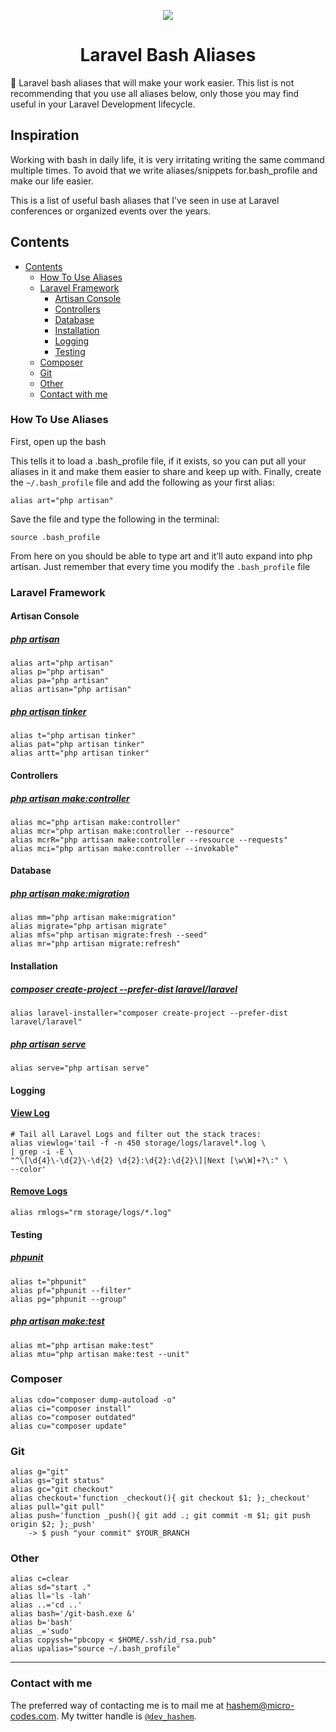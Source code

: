<p align="center"><img src="https://miro.medium.com/max/1400/1*nlte8CxUQ8S3MpN9aA1KmA.png"><p>
<h1 align="center">Laravel Bash Aliases</h1>


<p align="center">

🚀 Laravel bash aliases that will make your work easier. 
This list is not recommending that you use all aliases below, only those you may find useful in your Laravel Development lifecycle.

## Inspiration

Working with bash in daily life, it is very irritating writing the same command multiple times.
To avoid that we write aliases/snippets for.bash_profile and make our life easier.

This is a list of useful bash aliases that I've seen in use at Laravel conferences or organized events over the years.

## Contents

- [Contents](#contents)
    - [How To Use Aliases](#how-to-use-aliases)
    - [Laravel Framework](#laravel-framework)
        - [Artisan Console](#artisan-console)
        - [Controllers](#controllers)
        - [Database](#database)
        - [Installation](#installation)
        - [Logging](#logging)
        - [Testing](#testing)
    - [Composer](#composer)
    - [Git](#git)
    - [Other](#other)
    - [Contact with me](#contact)

<a id="how-to-use-aliases"></a>
### How To Use Aliases

First, open up the bash

This tells it to load a .bash_profile file, if it exists, so you can put all your aliases in it and make them easier to share and keep up with. Finally, create the `~/.bash_profile` file and add the following as your first alias:

    alias art="php artisan"

Save the file and type the following in the terminal:

    source .bash_profile

From here on you should be able to type art and it’ll auto expand into php artisan. Just remember that every time you modify the `.bash_profile` file

<a id="laravel-framework"></a>
### Laravel Framework

<a id="artisan-console"></a>
#### Artisan Console
##### [php artisan](https://laravel.com/docs/artisan)
    alias art="php artisan"
    alias p="php artisan"
    alias pa="php artisan"
    alias artisan="php artisan"

##### [php artisan tinker](https://laravel.com/docs/artisan#tinker)
    alias t="php artisan tinker"
    alias pat="php artisan tinker"
    alias artt="php artisan tinker"

<a id="controllers"></a>
#### Controllers
##### [php artisan make:controller](https://laravel.com/docs/controllers)
    alias mc="php artisan make:controller"
    alias mcr="php artisan make:controller --resource"
    alias mcrR="php artisan make:controller --resource --requests"
    alias mci="php artisan make:controller --invokable"

<a id="database"></a>
#### Database
##### [php artisan make:migration](https://laravel.com/docs/migrations#generating-migrations)
    alias mm="php artisan make:migration"
    alias migrate="php artisan migrate"
    alias mfs="php artisan migrate:fresh --seed"
    alias mr="php artisan migrate:refresh"

<a id="installation"></a>
#### Installation
##### [composer create-project --prefer-dist laravel/laravel](https://laravel.com/docs/5.8/installation)
    alias laravel-installer="composer create-project --prefer-dist laravel/laravel"

##### [php artisan serve](https://laravel.com/docs/5.8/installation)
    alias serve="php artisan serve"

<a id="logging"></a>
#### Logging
#### [View Log](https://laravel.com/docs/5.8/logging)
    # Tail all Laravel Logs and filter out the stack traces:
    alias viewlog='tail -f -n 450 storage/logs/laravel*.log \
    | grep -i -E \
    "^\[\d{4}\-\d{2}\-\d{2} \d{2}:\d{2}:\d{2}\]|Next [\w\W]+?\:" \
    --color'

#### [Remove Logs](https://laravel.com/docs/5.8/logging)
    alias rmlogs="rm storage/logs/*.log"

<a id="testing"></a>
#### Testing
##### [phpunit](https://laravel.com/docs/testing#creating-and-running-tests)
    alias t="phpunit"
    alias pf="phpunit --filter"
    alias pg="phpunit --group"

##### [php artisan make:test](https://laravel.com/docs/testing#creating-and-running-tests)
    alias mt="php artisan make:test"
    alias mtu="php artisan make:test --unit"

<a id="composer"></a>
### Composer
    alias cdo="composer dump-autoload -o"
    alias ci="composer install"
    alias co="composer outdated"
    alias cu="composer update"

<a id="git"></a>
### Git
    alias g="git"
    alias gs="git status"
    alias gc="git checkout"
    alias checkout='function _checkout(){ git checkout $1; };_checkout'
    alias pull="git pull"
    alias push='function _push(){ git add .; git commit -m $1; git push origin $2; };_push'
        -> $ push "your commit" $YOUR_BRANCH


<a id="other"></a>
### Other
    alias c=clear
    alias sd="start ."
    alias ll='ls -lah'
    alias ..='cd ..'
    alias bash='/git-bash.exe &'
    alias b='bash'
    alias _='sudo'
    alias copyssh="pbcopy < $HOME/.ssh/id_rsa.pub"
    alias upalias="source ~/.bash_profile"

---
<a id="contact"></a>
### Contact with me
The preferred way of contacting me is to mail me at
[hashem@micro-codes.com](mailto:hashem@micro-codes.com). 
My twitter handle is [`@dev_hashem`](https://twitter.com/dev_hashem).
